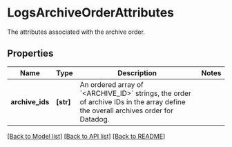 # LogsArchiveOrderAttributes

The attributes associated with the archive order.

## Properties

| Name            | Type      | Description                                                                                                                                      | Notes |
| --------------- | --------- | ------------------------------------------------------------------------------------------------------------------------------------------------ | ----- |
| **archive_ids** | **[str]** | An ordered array of &#x60;&lt;ARCHIVE_ID&gt;&#x60; strings, the order of archive IDs in the array define the overall archives order for Datadog. |

[[Back to Model list]](README.md#documentation-for-models) [[Back to API list]](README.md#documentation-for-api-endpoints) [[Back to README]](README.md)
